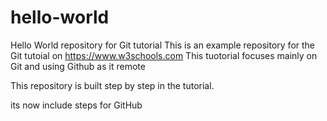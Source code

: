 # hello-world
Hello World repository for Git tutorial
This is an example repository for the Git tutoial on https://www.w3schools.com
This tuotorial focuses mainly on Git and using Github as it remote

This repository is built step by step in the tutorial.

its now include steps for GitHub
